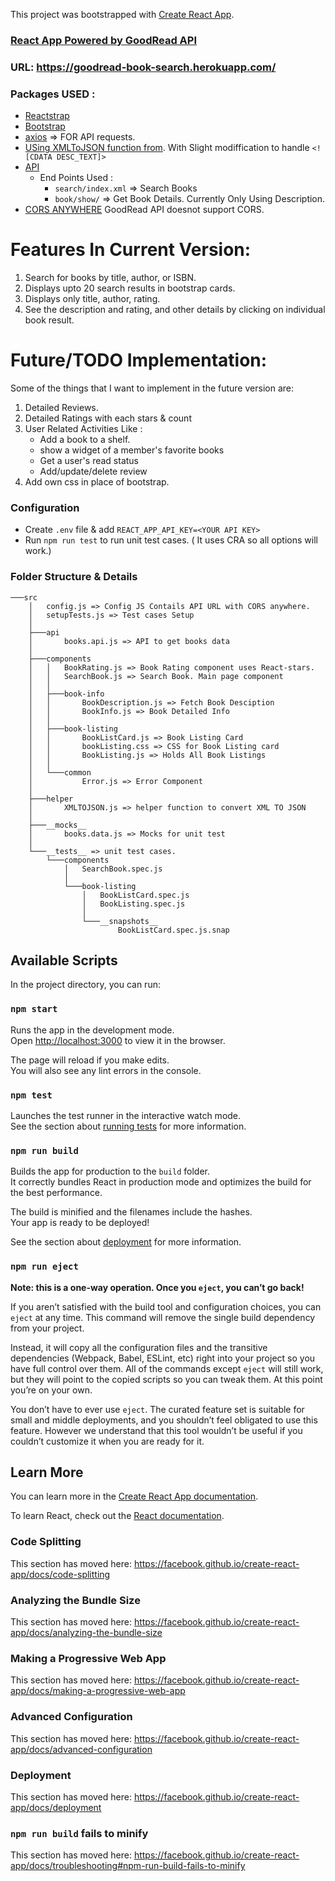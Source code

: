 This project was bootstrapped with [Create React App](https://github.com/facebook/create-react-app).

### [React App Powered by GoodRead API](https://goodread-book-search.herokuapp.com/)
### URL: https://goodread-book-search.herokuapp.com/
### Packages USED :
- [Reactstrap](https://reactstrap.github.io/)
- [Bootstrap](https://getbootstrap.com/)
- [axios](https://github.com/axios/axios) => FOR API requests.
- [USing XMLToJSON function from](https://gist.github.com/chinchang/8106a82c56ad007e27b1). With Slight modiffication to handle ```<![CDATA DESC_TEXT]>```
- [API](www.goodreads.com)
    - End Points Used :
        - `search/index.xml` => Search Books
        - `book/show/` => Get Book Details. Currently Only Using Description.
- [CORS ANYWHERE](https://cors-anywhere.herokuapp.com/) GoodRead API doesnot support CORS.                            

# Features In Current Version:

1. Search for books by title, author, or ISBN.
2. Displays upto 20 search results in bootstrap cards.
3. Displays only title, author, rating.
4. See the description and rating, and other details by clicking on individual book result.

# Future/TODO Implementation:

Some of the things that I want to implement in the future version are:

1. Detailed Reviews.
2. Detailed Ratings with each stars & count
2. User Related Activities Like :
    - Add a book to a shelf.
    - show a widget of a member's favorite books
    - Get a user's read status
    - Add/update/delete review
3. Add own css in place of bootstrap.




### Configuration 
- Create `.env` file & add `REACT_APP_API_KEY=<YOUR API KEY>`
- Run `npm run test` to run unit test cases. ( It uses CRA so all options will work.)

### Folder Structure & Details
```
───src
    │   config.js => Config JS Contails API URL with CORS anywhere.
    │   setupTests.js => Test cases Setup
    │
    ├───api
    │       books.api.js => API to get books data
    │
    ├───components
    │   │   BookRating.js => Book Rating component uses React-stars.
    │   │   SearchBook.js => Search Book. Main page component
    │   │
    │   ├───book-info
    │   │       BookDescription.js => Fetch Book Desciption
    │   │       BookInfo.js => Book Detailed Info
    │   │
    │   ├───book-listing
    │   │       BookListCard.js => Book Listing Card
    │   │       bookListing.css => CSS for Book Listing card
    │   │       BookListing.js => Holds All Book Listings
    │   │
    │   └───common 
    │           Error.js => Error Component
    │
    ├───helper
    │       XMLTOJSON.js => helper function to convert XML TO JSON
    │
    ├───__mocks__
    │       books.data.js => Mocks for unit test
    │
    └───__tests__ => unit test cases.
        └───components
            │   SearchBook.spec.js
            │
            └───book-listing
                │   BookListCard.spec.js
                │   BookListing.spec.js
                │
                └───__snapshots__
                        BookListCard.spec.js.snap
```

## Available Scripts

In the project directory, you can run:

### `npm start`

Runs the app in the development mode.<br>
Open [http://localhost:3000](http://localhost:3000) to view it in the browser.

The page will reload if you make edits.<br>
You will also see any lint errors in the console.

### `npm test`

Launches the test runner in the interactive watch mode.<br>
See the section about [running tests](https://facebook.github.io/create-react-app/docs/running-tests) for more information.

### `npm run build`

Builds the app for production to the `build` folder.<br>
It correctly bundles React in production mode and optimizes the build for the best performance.

The build is minified and the filenames include the hashes.<br>
Your app is ready to be deployed!

See the section about [deployment](https://facebook.github.io/create-react-app/docs/deployment) for more information.

### `npm run eject`

**Note: this is a one-way operation. Once you `eject`, you can’t go back!**

If you aren’t satisfied with the build tool and configuration choices, you can `eject` at any time. This command will remove the single build dependency from your project.

Instead, it will copy all the configuration files and the transitive dependencies (Webpack, Babel, ESLint, etc) right into your project so you have full control over them. All of the commands except `eject` will still work, but they will point to the copied scripts so you can tweak them. At this point you’re on your own.

You don’t have to ever use `eject`. The curated feature set is suitable for small and middle deployments, and you shouldn’t feel obligated to use this feature. However we understand that this tool wouldn’t be useful if you couldn’t customize it when you are ready for it.

## Learn More

You can learn more in the [Create React App documentation](https://facebook.github.io/create-react-app/docs/getting-started).

To learn React, check out the [React documentation](https://reactjs.org/).

### Code Splitting

This section has moved here: https://facebook.github.io/create-react-app/docs/code-splitting

### Analyzing the Bundle Size

This section has moved here: https://facebook.github.io/create-react-app/docs/analyzing-the-bundle-size

### Making a Progressive Web App

This section has moved here: https://facebook.github.io/create-react-app/docs/making-a-progressive-web-app

### Advanced Configuration

This section has moved here: https://facebook.github.io/create-react-app/docs/advanced-configuration

### Deployment

This section has moved here: https://facebook.github.io/create-react-app/docs/deployment

### `npm run build` fails to minify

This section has moved here: https://facebook.github.io/create-react-app/docs/troubleshooting#npm-run-build-fails-to-minify
